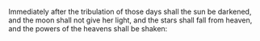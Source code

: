 Immediately after the tribulation of those days shall the sun be darkened, and the moon shall not give her light, and the stars shall fall from heaven, and the powers of the heavens shall be shaken:
